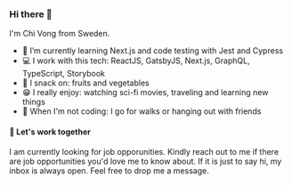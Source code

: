 ### Hi there 👋

I'm Chi Vong from Sweden.

- 🌱 I’m currently learning Next.js and code testing with Jest and Cypress
- 💻 I work with this tech: ReactJS, GatsbyJS, Next.js, GraphQL, TypeScript, Storybook
- 🍎 I snack on: fruits and vegetables
- 😁 I really enjoy: watching sci-fi movies, traveling and learning new things
- 🌴 When I'm not coding: I go for walks or hanging out with friends

#### 🚀 Let's work together

I am currently looking for job opporunities. Kindly reach out to me if there are job opportunities you'd love me to know about. If it is just to say hi, my inbox is always open. Feel free to drop me a message.
